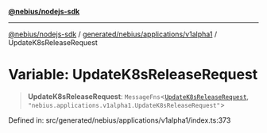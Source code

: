 [**@nebius/nodejs-sdk**](../../../../../README.md)

***

[@nebius/nodejs-sdk](../../../../../README.md) / [generated/nebius/applications/v1alpha1](../README.md) / UpdateK8sReleaseRequest

# Variable: UpdateK8sReleaseRequest

> **UpdateK8sReleaseRequest**: `MessageFns`\<[`UpdateK8sReleaseRequest`](../interfaces/UpdateK8sReleaseRequest.md), `"nebius.applications.v1alpha1.UpdateK8sReleaseRequest"`\>

Defined in: src/generated/nebius/applications/v1alpha1/index.ts:373
